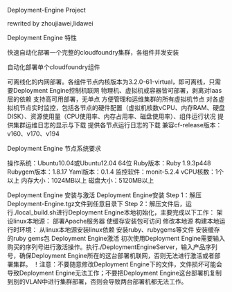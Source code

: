 Deployment-Engine Project

rewrited by zhoujiawei,lidawei

Deployment Engine 特性

快速自动化部署一个完整的cloudfoundry集群，各组件并发安装

自动化部署单个cloudfoundry组件

可离线化的内网部署。各组件节点内核版本为3.2.0-61-virtual，即可离线，只需要Deployment Engine控制机联网
物理机、虚拟机或容器皆可部署，剥离对Iaas层的依赖
支持高可用部署，无单点
方便管理和运维集群的所有虚拟机节点
对各虚拟机节点实时监控，包括各节点的硬件配置（虚拟机核数vCPU、内存RAM、硬盘DISK）、资源使用量（CPU使用率、内存占用率、磁盘使用率）、组件运行状况
提供集群运维日志的显示与下载
提供各节点运行日志的下载
兼容cf-release版本：v160、v170、v194

Deployment Engine 节点系统要求

操作系统：Ubuntu10.04或Ubuntu12.04 64位
Ruby版本：Ruby 1.9.3p448
Rubygem版本：1.8.17
Yaml版本：0.1.4
监控软件：monit-5.2.4
vCPU核数：1个以上
内存大小：1024MB以上
磁盘大小：5120MB以上

Deployment Engine 安装与激活
Deployment Engine安装
Step 1：解压Deployment-Engine.tgz文件到任意目录下
Step 2：解压文件后，运行./local_build.sh进行Deployment Engine本地初始化，主要完成以下工作：
架设linux本地源：
    部署Apache服务器
    使缓存安装包可访问
    修改本地源
构建本地运行时环境：
    从linux本地源安装linux依赖
    安装ruby、rubygems等文件
    安装缓存的ruby gems包
Deployment Engine激活
初次使用Deployment Engine需要输入购买的序列号进行激活操作。执行./DeploymentEngineServer，输入产品序列号，确保Deployment Engine所在的这台部署机联网，否则无法进行激活或者部署集群。
！注意：不要随意修改Deployment Engine下的文件，文件损坏可能会导致Deployment Engine无法工作；不要把Deployment Engine这台部署机复制到别的VLAN中进行集群部署，否则会导致两台部署机都无法工作。
